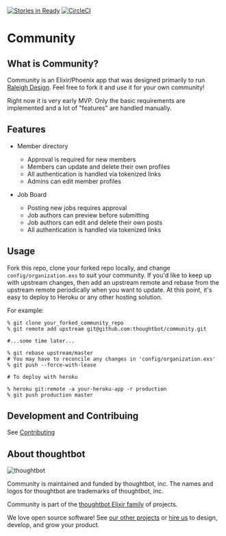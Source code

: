 [![Stories in Ready](https://badge.waffle.io/thoughtbot/community.svg?label=ready&title=Ready)](http://waffle.io/thoughtbot/community)
[![CircleCI](https://circleci.com/gh/thoughtbot/community.svg?style=svg)](https://circleci.com/gh/thoughtbot/community)
# Community

## What is Community?

Community is an Elixir/Phoenix app that was designed primarily to run [Raleigh
Design]. Feel free to fork it and use it for your own community!

Right now it is very early MVP. Only the basic requirements are implemented and
a lot of "features" are handled manually.

[Raleigh Design]: https://raleighdesign.io

## Features

* Member directory

  * Approval is required for new members
  * Members can update and delete their own profiles
  * All authentication is handled via tokenized links
  * Admins can edit member profiles

* Job Board

  * Posting new jobs requires approval
  * Job authors can preview before submitting
  * Job authors can edit and delete their own posts
  * All authentication is handled via tokenized links

## Usage

Fork this repo, clone your forked repo locally, and change
`config/organization.exs` to suit your community. If you'd like to keep
up with upstream changes, then add an upstream remote and rebase from
the upstream remote periodically when you want to update. At this point,
it's easy to deploy to Heroku or any other hosting solution.

For example:

    % git clone your_forked_community_repo
    % git remote add upstream git@github.com:thoughtbot/community.git

    #...some time later...

    % git rebase upstream/master
    # You may have to reconcile any changes in 'config/organization.exs'
    % git push --force-with-lease

    # To deploy with heroku

    % heroku git:remote -a your-heroku-app -r production
    % git push production master

## Development and Contribuing

See [Contributing](CONTRIBUTING.md)

## About thoughtbot

![thoughtbot](https://thoughtbot.com/logo.png)

Community is maintained and funded by thoughtbot, inc.
The names and logos for thoughtbot are trademarks of thoughtbot, inc.

Community is part of the [thoughtbot Elixir family][elixir-phoenix] of
projects.

We love open source software! See [our other projects][community] or
[hire us] to design, develop, and grow your product.

[elixir-phoenix]: https://thoughtbot.com/services/elixir-phoenix?utm_source=github
[community]: https://thoughtbot.com/community?utm_source=github
[hire us]: https://thoughtbot.com?utm_source=github
